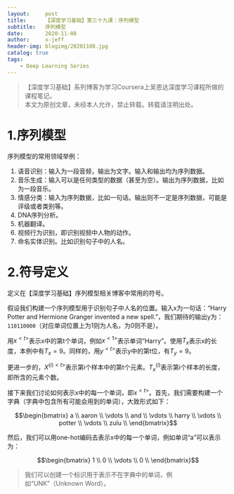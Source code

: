 ```yaml
---
layout:     post
title:      【深度学习基础】第三十九课：序列模型
subtitle:   序列模型
date:       2020-11-08
author:     x-jeff
header-img: blogimg/20201108.jpg
catalog: true
tags:
    - Deep Learning Series
---
```

>【深度学习基础】系列博客为学习Coursera上吴恩达深度学习课程所做的课程笔记。  
>本文为原创文章，未经本人允许，禁止转载。转载请注明出处。

# 1.序列模型

序列模型的常用领域举例：

1. 语音识别：输入为一段音频，输出为文字。输入和输出均为序列数据。
2. 音乐生成：输入可以是任何类型的数据（甚至为空）。输出为序列数据，比如为一段音乐。
3. 情感分类：输入为序列数据，比如一句话。输出则不一定是序列数据，可能是评级或者类别等。
4. DNA序列分析。
5. 机器翻译。
6. 视频行为识别，即识别视频中人物的动作。
7. 命名实体识别。比如识别句子中的人名。

# 2.符号定义

定义在【深度学习基础】序列模型相关博客中常用的符号。

假设我们构建一个序列模型用于识别句子中人名的位置。输入x为一句话：“Harry Potter and Hermione Granger invented a new spell.”，我们期待的输出y为：`110110000`（对应单词位置上为1则为人名，为0则不是）。

用$x^{<t>}$表示x中的第t个单词，例如$x^{<1>}$表示单词“Harry”。使用$T_x$表示x的长度，本例中有$T_x=9$。同样的，用$y^{<t>}$表示y中的第t位，有$T_y=9$。

更进一步的，$X^{(i)<t>}$表示第i个样本中的第t个元素。$T_x^{(i)}$表示第i个样本的长度，即所含的元素个数。

接下来我们讨论如何表示x中的每一个单词，即$x^{<t>}$。首先，我们需要构建一个字典（字典中包含所有可能会用到的单词），大致形式如下：

$$\begin{bmatrix} a \\ aaron \\ \vdots \\ and \\ \vdots \\ harry \\ \vdots \\ potter \\ \vdots \\ zulu  \\ \end{bmatrix}$$

然后，我们可以用one-hot编码去表示x中的每一个单词，例如单词“a”可以表示为：

$$\begin{bmatrix} 1 \\ 0 \\ \vdots \\ 0  \\ \end{bmatrix}$$

>我们可以创建一个标识用于表示不在字典中的单词，例如“UNK”（Unknown Word）。